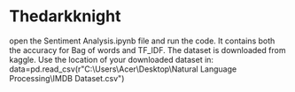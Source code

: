 # Thedarkknight

open the Sentiment Analysis.ipynb file and run the code.
It contains both the accuracy for Bag of words and TF_IDF.
The dataset is downloaded from kaggle. Use the location of your downloaded dataset in:
data=pd.read_csv(r"C:\Users\Acer\Desktop\Natural Language Processing\IMDB Dataset.csv")
